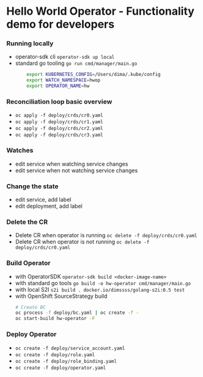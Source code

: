 # Hello World Operator - Functionality demo for developers 

### Running locally 
* operator-sdk cli `operator-sdk up local`
* standard go tooling `go run cmd/manager/main.go` 
  ```bash
      export KUBERNETES_CONFIG=/Users/dima/.kube/config 
      export WATCH_NAMESPACE=hwop 
      export OPERATOR_NAME=hw 
  ``` 
  
### Reconciliation loop basic overview
* `oc apply -f deploy/crds/cr0.yaml`
* `oc apply -f deploy/crds/cr1.yaml`
* `oc apply -f deploy/crds/cr2.yaml`
* `oc apply -f deploy/crds/cr3.yaml`

### Watches 
* edit service when watching service changes 
* edit service when not watching service changes 

### Change the state 
* edit service, add label
* edit deployment, add label

### Delete the CR
* Delete CR when operator is running `oc delete -f deploy/crds/cr0.yaml`
* Delete CR when operator is not running `oc delete -f deploy/crds/cr0.yaml`

### Build Operator  
* with OperatorSDK `operator-sdk build <docker-image-name>`
* with standard go tools `go build -o hw-operator cmd/manager/main.go`
* with local S2I `s2i build . docker.io/dimssss/golang-s2i:0.5 test`
* with OpenShift SourceStrategy build 
    ```bash
    # Create BC
    oc process -f deploy/bc.yaml | oc create -f -
    oc start-build hw-operator -F 
    ```
### Deploy Operator
* `oc create -f deploy/service_account.yaml` 
* `oc create -f deploy/role.yaml` 
* `oc create -f deploy/role_binding.yaml` 
* `oc create -f deploy/operator.yaml` 